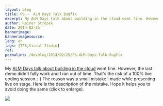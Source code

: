```yaml
---
layout: blog
title: PS -  ALM Days Talk Bugfix
excerpt: My ALM Days talk about building in the cloud went fine. However, the last demo didn't fully work and I finally ran out of time. That's the risk of a 100% live coding session. The reason was a small mistake that I made while standing on stage. Here is the description of the mistake. Hope it helps you to avoid doing the same.
author: Rainer Stropek
date: 2014-02-25
bannerimage: 
bannerimagesource: 
lang: en
tags: [TFS,Visual Studio]
ref: 
permalink: /devblog/2014/02/25/PS-ALM-Days-Talk-Bugfix
---
```


<p>My <a href="http://www.software-architects.com/devblog/2014/02/21/Customizing-Build-Workflows-in-Visual-Studio-Online" target="_blank">ALM Days talk about building in the cloud</a> went fine. However, the last demo didn't fully work and I ran out of time. That's the risk of a 100% live coding session ;-) The reason was a small mistake I made while presenting live on stage. Here is the description of the mistake. Hope it helps you to avoid doing the same (click to enlarge).</p>

<a data-lightbox="bugfix" href="{{site.baseurl}}/content/images/blog/2014/02/bugfix.png"><img src="{{site.baseurl}}/content/images/blog/2014/02/Bugfix.png" /></a>